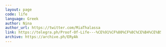 ```yaml
---
layout: page
code: life
language: Greek
author: Nina
author_url: https://twitter.com/MiaThalassa
link: https://telegra.ph/Proof-Of-Life---%CE%91%CF%80%CF%8C%CE%B4%CE%B5%CE%B9%CE%BE%CE%B7-%CE%96%CF%89%CE%AE%CF%82-02-04
archive: https://archive.ph/ERyAk
---
```

